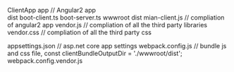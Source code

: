 

ClientApp
    app                     // Angular2 app       
    dist
    boot-client.ts
    boot-server.ts
wwwroot
    dist
        mian-client.js      // compliation of angular2 app
        vendor.js           // compliation of all the third party libraries
        vendor.css          // compliation of all the third party css

appsettings.json            // asp.net core app settings 
webpack.config.js           // bundle  js and css file, const clientBundleOutputDir = './wwwroot/dist';
webpack.config.vendor.js
